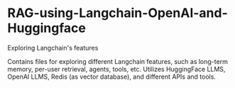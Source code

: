 # RAG-using-Langchain-OpenAI-and-Huggingface
Exploring Langchain's features


Contains files for exploring different Langchain features, such as long-term memory, per-user retrieval, agents, tools, etc.
Utilizes HuggingFace LLMS, OpenAI LLMS, Redis (as vector database), and different APIs and tools.
